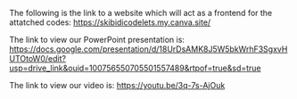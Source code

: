 The following is the link to a website which will act as a frontend for the attatched codes:
https://skibidicodelets.my.canva.site/

The link to view our PowerPoint presentation is: 
https://docs.google.com/presentation/d/18UrDsAMK8J5W5bkWrhF3SgxvHUTOtoW0/edit?usp=drive_link&ouid=100756550705501557489&rtpof=true&sd=true

The link to view our video is: 
https://youtu.be/3q-7s-AjOuk
